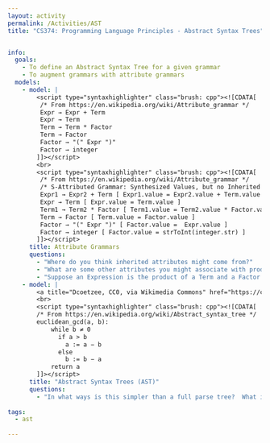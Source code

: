 ```yaml
---
layout: activity
permalink: /Activities/AST
title: "CS374: Programming Language Principles - Abstract Syntax Trees"


info: 
  goals: 
    - To define an Abstract Syntax Tree for a given grammar
    - To augment grammars with attribute grammars
  models:
    - model: |
        <script type="syntaxhighlighter" class="brush: cpp"><![CDATA[
         /* From https://en.wikipedia.org/wiki/Attribute_grammar */
         Expr → Expr + Term
         Expr → Term
         Term → Term * Factor
         Term → Factor
         Factor → "(" Expr ")"
         Factor → integer
        ]]></script>
        <br>
        <script type="syntaxhighlighter" class="brush: cpp"><![CDATA[
         /* From https://en.wikipedia.org/wiki/Attribute_grammar */
         /* S-Attributed Grammar: Synthesized Values, but no Inherited Attributes (from neighboring nonterminals in the production) */
         Expr1 → Expr2 + Term [ Expr1.value = Expr2.value + Term.value ]
         Expr → Term [ Expr.value = Term.value ]
         Term1 → Term2 * Factor [ Term1.value = Term2.value * Factor.value ]
         Term → Factor [ Term.value = Factor.value ]
         Factor → "(" Expr ")" [ Factor.value =  Expr.value ]
         Factor → integer [ Factor.value = strToInt(integer.str) ]
        ]]></script>
      title: Attribute Grammars
      questions:
        - "Where do you think inherited attributes might come from?"
        - "What are some other attributes you might associate with productions?"
        - "Suppose an Expression is the product of a Term and a Factor.  How might you determine the type (<code>float</code> or <code>int</code>) of the resulting Expression?"
    - model: |
        <a title="Dcoetzee, CC0, via Wikimedia Commons" href="https://commons.wikimedia.org/wiki/File:Abstract_syntax_tree_for_Euclidean_algorithm.svg"><img width="512" alt="Abstract syntax tree for Euclidean algorithm" src="https://upload.wikimedia.org/wikipedia/commons/thumb/c/c7/Abstract_syntax_tree_for_Euclidean_algorithm.svg/512px-Abstract_syntax_tree_for_Euclidean_algorithm.svg.png"></a>
        <br>
        <script type="syntaxhighlighter" class="brush: cpp"><![CDATA[
        /* From https://en.wikipedia.org/wiki/Abstract_syntax_tree */
        euclidean_gcd(a, b):
            while b ≠ 0
              if a > b
                a := a − b
              else
                b := b − a
            return a
        ]]></script>
      title: "Abstract Syntax Trees (AST)"
      questions:
        - "In what ways is this simpler than a full parse tree?  What items are retained, and which are omitted?"
        
tags:
  - ast
  
---
```


